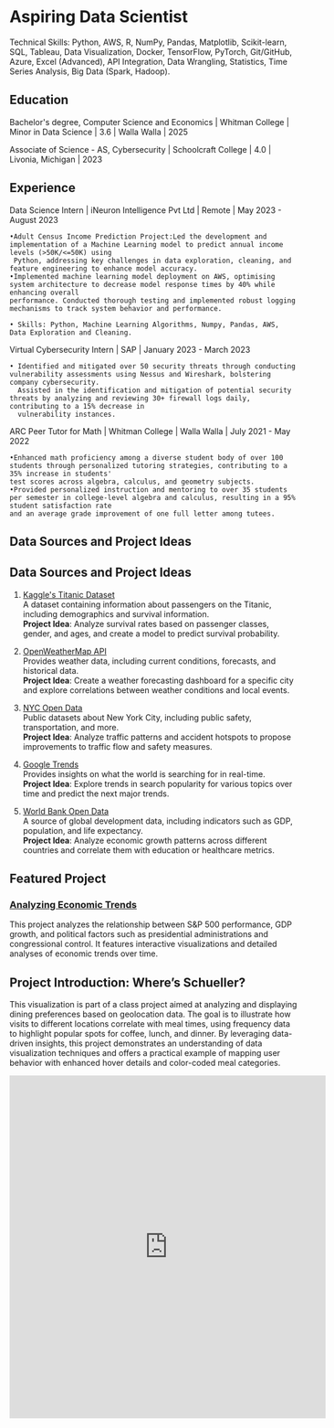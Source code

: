 # Aspiring Data Scientist

Technical Skills: Python, AWS, R, NumPy, Pandas, Matplotlib, Scikit-learn, SQL, Tableau, Data Visualization, Docker, TensorFlow, PyTorch, Git/GitHub, Azure, Excel (Advanced), API Integration, Data Wrangling, Statistics, Time Series Analysis, Big Data (Spark, Hadoop).


## Education 

Bachelor's degree, Computer Science and Economics | Whitman College | Minor in Data Science | 3.6 | Walla Walla | 2025

Associate of Science - AS, Cybersecurity | Schoolcraft College | 4.0 | Livonia, Michigan | 2023

## Experience 

Data Science Intern | iNeuron Intelligence Pvt Ltd | Remote | May 2023 - August 2023

    •Adult Census Income Prediction Project:Led the development and implementation of a Machine Learning model to predict annual income levels (>50K/<=50K) using
     Python, addressing key challenges in data exploration, cleaning, and feature engineering to enhance model accuracy.
    •Implemented machine learning model deployment on AWS, optimising system architecture to decrease model response times by 40% while enhancing overall
    performance. Conducted thorough testing and implemented robust logging mechanisms to track system behavior and performance.

    • Skills: Python, Machine Learning Algorithms, Numpy, Pandas, AWS, Data Exploration and Cleaning.

Virtual Cybersecurity Intern | SAP | January 2023 - March 2023

    • Identified and mitigated over 50 security threats through conducting vulnerability assessments using Nessus and Wireshark, bolstering company cybersecurity.
      Assisted in the identification and mitigation of potential security threats by analyzing and reviewing 30+ firewall logs daily, contributing to a 15% decrease in
      vulnerability instances.

ARC Peer Tutor for Math | Whitman College | Walla Walla | July 2021 - May 2022

    •Enhanced math proficiency among a diverse student body of over 100 students through personalized tutoring strategies, contributing to a 35% increase in students'
    test scores across algebra, calculus, and geometry subjects.
    •Provided personalized instruction and mentoring to over 35 students per semester in college-level algebra and calculus, resulting in a 95% student satisfaction rate
    and an average grade improvement of one full letter among tutees.

## Data Sources and Project Ideas
## Data Sources and Project Ideas

1. [Kaggle's Titanic Dataset](https://www.kaggle.com/c/titanic)  
   A dataset containing information about passengers on the Titanic, including demographics and survival information.  
   **Project Idea**: Analyze survival rates based on passenger classes, gender, and ages, and create a model to predict survival probability.

2. [OpenWeatherMap API](https://openweathermap.org/api)  
   Provides weather data, including current conditions, forecasts, and historical data.  
   **Project Idea**: Create a weather forecasting dashboard for a specific city and explore correlations between weather conditions and local events.

3. [NYC Open Data](https://opendata.cityofnewyork.us/)  
   Public datasets about New York City, including public safety, transportation, and more.  
   **Project Idea**: Analyze traffic patterns and accident hotspots to propose improvements to traffic flow and safety measures.

4. [Google Trends](https://trends.google.com/trends/)  
   Provides insights on what the world is searching for in real-time.  
   **Project Idea**: Explore trends in search popularity for various topics over time and predict the next major trends.

5. [World Bank Open Data](https://data.worldbank.org/)  
   A source of global development data, including indicators such as GDP, population, and life expectancy.  
   **Project Idea**: Analyze economic growth patterns across different countries and correlate them with education or healthcare metrics.
   
## Featured Project

### [Analyzing Economic Trends](https://nygcedric.github.io/)
This project analyzes the relationship between S&P 500 performance, GDP growth, and political factors such as presidential administrations and congressional control. It features interactive visualizations and detailed analyses of economic trends over time.
   
## Project Introduction: Where’s Schueller?

This visualization is part of a class project aimed at analyzing and displaying dining preferences based on geolocation data. The goal is to illustrate how visits to different locations correlate with meal times, using frequency data to highlight popular spots for coffee, lunch, and dinner. By leveraging data-driven insights, this project demonstrates an understanding of data visualization techniques and offers a practical example of mapping user behavior with enhanced hover details and color-coded meal categories.



<div>
  <!-- Add your embedded Plotly visualization here -->
<iframe src="https://NYGCEDRIC.github.io/portfolio/plot.html" width="110%" height="600px" frameborder="0"></iframe>


</div>
